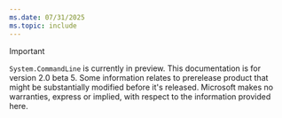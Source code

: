 ```yaml
---
ms.date: 07/31/2025
ms.topic: include
---
```

> [!IMPORTANT]
> `System.CommandLine` is currently in preview. This documentation is for version 2.0 beta 5.
> Some information relates to prerelease product that might be substantially modified before it's released. Microsoft makes no warranties, express or implied, with respect to the information provided here.
